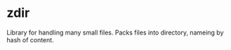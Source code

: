 # zdir
Library for handling many small files. Packs files into directory, nameing by hash of content. 
